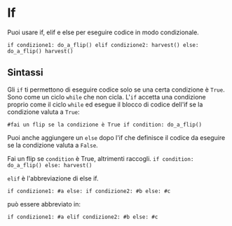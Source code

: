 # If
Puoi usare if, elif e else per eseguire codice in modo condizionale.

`if condizione1:
	do_a_flip()
elif condizione2:
	harvest()
else:
	do_a_flip()
	harvest()`

## Sintassi
Gli `if` ti permettono di eseguire codice solo se una certa condizione è `True`. Sono come un ciclo `while` che non cicla.
L'`if` accetta una condizione proprio come il ciclo `while` ed esegue il blocco di codice dell'if se la condizione valuta a `True`:

`#fai un flip se la condizione è True
if condition:
	do_a_flip()`

Puoi anche aggiungere un `else` dopo l'if che definisce il codice da eseguire se la condizione valuta a `False`.

Fai un flip se `condition` è True, altrimenti raccogli.
`if condition:
	do_a_flip()
else:
	harvest()`

`elif` è l'abbreviazione di else if.

`if condizione1:
	#a
else:
	if condizione2:
		#b
	else:
		#c`

può essere abbreviato in:

`if condizione1:
	#a
elif condizione2:
	#b
else:
	#c`
